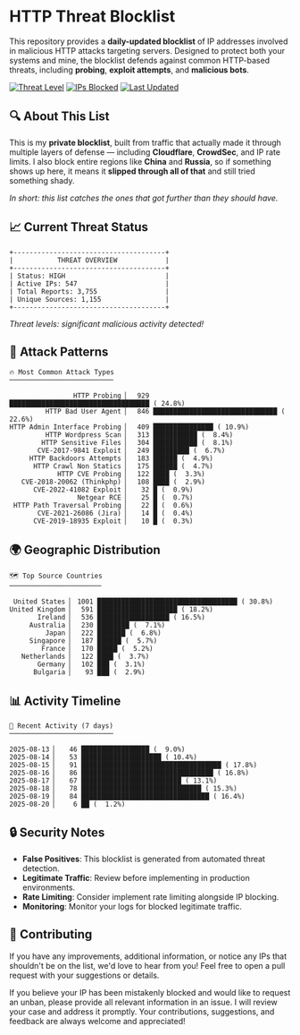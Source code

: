 # HTTP Threat Blocklist

This repository provides a **daily-updated blocklist** of IP addresses involved in malicious HTTP attacks targeting servers. Designed to protect both your systems and mine, the blocklist defends against common HTTP-based threats, including **probing**, **exploit attempts**, and **malicious bots**.

[![Threat Level](https://img.shields.io/badge/Threat%20Level-HIGH-red)](.)
[![IPs Blocked](https://img.shields.io/badge/IPs%20Blocked-547-blue)](.)
[![Last Updated](https://img.shields.io/badge/Updated-2025--08--20-brightgreen)](.)

## 🔍 About This List

This is my **private blocklist**, built from traffic that actually made it through multiple layers of defense — including **Cloudflare**, **CrowdSec**, and IP rate limits. I also block entire regions like **China** and **Russia**, so if something shows up here, it means it **slipped through all of that** and still tried something shady.

*In short: this list catches the ones that got further than they should have.*

## 📈 Current Threat Status

```
+--------------------------------------+
|           THREAT OVERVIEW            |
+--------------------------------------+
| Status: HIGH                         |
| Active IPs: 547                      |
| Total Reports: 3,755                 |
| Unique Sources: 1,155                |
+--------------------------------------+
```

*Threat levels: significant malicious activity detected!*

## 🎯 Attack Patterns

```
🔥 Most Common Attack Types
──────────────────────────

                HTTP Probing ▏  929 ███████████████████████████████████ ( 24.8%)
         HTTP Bad User Agent ▏  846 ███████████████████████████████ ( 22.6%)
HTTP Admin Interface Probing ▏  409 ███████████████ ( 10.9%)
         HTTP Wordpress Scan ▏  313 ███████████ (  8.4%)
        HTTP Sensitive Files ▏  304 ███████████ (  8.1%)
       CVE-2017-9841 Exploit ▏  249 █████████ (  6.7%)
     HTTP Backdoors Attempts ▏  183 ██████ (  4.9%)
      HTTP Crawl Non Statics ▏  175 ██████ (  4.7%)
            HTTP CVE Probing ▏  122 ████ (  3.3%)
   CVE-2018-20062 (Thinkphp) ▏  108 ████ (  2.9%)
      CVE-2022-41082 Exploit ▏   32 █ (  0.9%)
                 Netgear RCE ▏   25 █ (  0.7%)
 HTTP Path Traversal Probing ▏   22 █ (  0.6%)
       CVE-2021-26086 (Jira) ▏   14 █ (  0.4%)
      CVE-2019-18935 Exploit ▏   10 █ (  0.3%)
```

## 🌍 Geographic Distribution

```
🗺️ Top Source Countries
───────────────────────

 United States ▏ 1001 ███████████████████████████████████ ( 30.8%)
United Kingdom ▏  591 ████████████████████ ( 18.2%)
       Ireland ▏  536 ██████████████████ ( 16.5%)
     Australia ▏  230 ████████ (  7.1%)
         Japan ▏  222 ███████ (  6.8%)
     Singapore ▏  187 ██████ (  5.7%)
        France ▏  170 █████ (  5.2%)
   Netherlands ▏  122 ████ (  3.7%)
       Germany ▏  102 ███ (  3.1%)
      Bulgaria ▏   93 ███ (  2.9%)
```

## 📊 Activity Timeline

```
📅 Recent Activity (7 days)
──────────────────────────

2025-08-13 ▏   46 █████████████████ (  9.0%)
2025-08-14 ▏   53 ████████████████████ ( 10.4%)
2025-08-15 ▏   91 ███████████████████████████████████ ( 17.8%)
2025-08-16 ▏   86 █████████████████████████████████ ( 16.8%)
2025-08-17 ▏   67 █████████████████████████ ( 13.1%)
2025-08-18 ▏   78 ██████████████████████████████ ( 15.3%)
2025-08-19 ▏   84 ████████████████████████████████ ( 16.4%)
2025-08-20 ▏    6 ██ (  1.2%)
```

## 🔒 Security Notes

- **False Positives**: This blocklist is generated from automated threat detection.
- **Legitimate Traffic**: Review before implementing in production environments.
- **Rate Limiting**: Consider implement rate limiting alongside IP blocking.
- **Monitoring**: Monitor your logs for blocked legitimate traffic.

## 🤝 Contributing

If you have any improvements, additional information, or notice any IPs that shouldn't be on the list, we'd love to hear from you! Feel free to open a pull request with your suggestions or details.

If you believe your IP has been mistakenly blocked and would like to request an unban, please provide all relevant information in an issue. I will review your case and address it promptly. Your contributions, suggestions, and feedback are always welcome and appreciated!